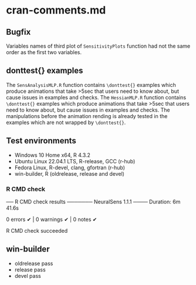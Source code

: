 # cran-comments.md

## Bugfix

Variables names of third plot of `SensitivityPlots` function had not the same order as the first two variables. 

## donttest{} examples

The `SensAnalysisMLP.R` function contains `\donttest{}` examples which produce animations that take >5sec that users need to know about, but cause issues in examples and checks. The `HessianMLP.R` function contains `\donttest{}` examples which produce animations that take >5sec that users need to know about, but cause issues in examples and checks. 
The manipulations before the animation rending is already tested in the examples which are not wrapped by `\donttest{}`.

## Test environments
* Windows 10 Home x64, R 4.3.2
* Ubuntu Linux 22.04.1 LTS, R-release, GCC (r-hub)
* Fedora Linux, R-devel, clang, gfortran (r-hub)
* win-builder, R (oldrelease, release and devel)

### R CMD check
── R CMD check results ─────── NeuralSens 1.1.1 ────
Duration: 6m 41.6s

0 errors ✔ | 0 warnings ✔ | 0 notes ✔

R CMD check succeeded

## win-builder
- oldrelease pass
- release pass
- devel pass


